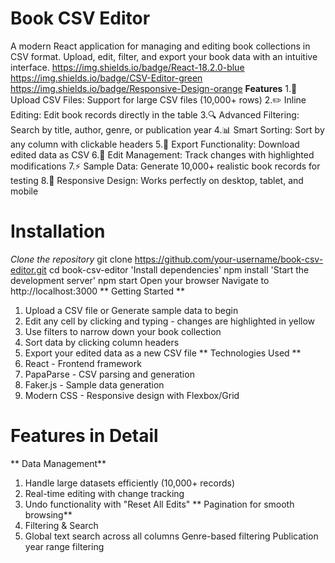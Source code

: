# Book CSV Editor
A modern React application for managing and editing book collections in CSV format. Upload, edit, filter, and export your book data with an intuitive interface.
https://img.shields.io/badge/React-18.2.0-blue
https://img.shields.io/badge/CSV-Editor-green
https://img.shields.io/badge/Responsive-Design-orange
**Features**
1.📁 Upload CSV Files: Support for large CSV files (10,000+ rows)
2.✏️ Inline Editing: Edit book records directly in the table
3.🔍 Advanced Filtering: Search by title, author, genre, or publication year
4.📊 Smart Sorting: Sort by any column with clickable headers
5.💾 Export Functionality: Download edited data as CSV
6.🔄 Edit Management: Track changes with highlighted modifications
7.⚡ Sample Data: Generate 10,000+ realistic book records for testing
8.📱 Responsive Design: Works perfectly on desktop, tablet, and mobile
# Installation
*Clone the repository*
git clone https://github.com/your-username/book-csv-editor.git
cd book-csv-editor
'Install dependencies'
npm install
'Start the development server'
npm start
Open your browser
Navigate to http://localhost:3000
** Getting Started **
1. Upload a CSV file or Generate sample data to begin
2. Edit any cell by clicking and typing - changes are highlighted in yellow
3. Use filters to narrow down your book collection
4. Sort data by clicking column headers
5. Export your edited data as a new CSV file
** Technologies Used **
1. React - Frontend framework
2. PapaParse - CSV parsing and generation
3. Faker.js - Sample data generation
4. Modern CSS - Responsive design with Flexbox/Grid
# Features in Detail
** Data Management**
1. Handle large datasets efficiently (10,000+ records)
2. Real-time editing with change tracking
3. Undo functionality with "Reset All Edits"
** Pagination for smooth browsing**
1. Filtering & Search
2. Global text search across all columns
Genre-based filtering
Publication year range filtering
